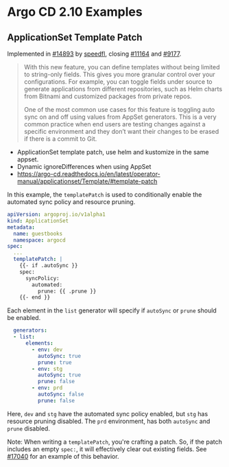 # Argo CD 2.10 Examples
## ApplicationSet Template Patch
Implemented in [#14893](https://github.com/argoproj/argo-cd/pull/14893) by [speedfl](https://github.com/speedfl), closing [#11164](https://github.com/argoproj/argo-cd/issues/11164) and [#9177](https://github.com/argoproj/argo-cd/issues/9177).

> With this new feature, you can define templates without being limited to string-only fields. This gives you more granular control over your configurations. For example, you can toggle fields under source to generate applications from different repositories, such as Helm charts from Bitnami and customized packages from private repos.
> 
> One of the most common use cases for this feature is toggling auto sync on and off using values from AppSet generators. This is a very common practice when end users are testing changes against a specific environment and they don’t want their changes to be erased if there is a commit to Git.

- ApplicationSet template patch, use helm and kustomize in the same appset.
- Dynamic ignoreDifferences when using AppSet
- https://argo-cd.readthedocs.io/en/latest/operator-manual/applicationset/Template/#template-patch

In this example, the `templatePatch` is used to conditionally enable the automated sync policy and resource pruning.
```yaml
apiVersion: argoproj.io/v1alpha1
kind: ApplicationSet
metadata:
  name: guestbooks
  namespace: argocd
spec:
  ...
  templatePatch: |
    {{- if .autoSync }}
    spec:
      syncPolicy:
        automated:
          prune: {{ .prune }}
    {{- end }}
```

Each element in the `list` generator will specify if `autoSync` or `prune` should be enabled.
```yaml
  generators:
  - list:
      elements:
        - env: dev
          autoSync: true
          prune: true
        - env: stg
          autoSync: true
          prune: false
        - env: prd
          autoSync: false
          prune: false
```
Here, `dev` and `stg` have the automated sync policy enabled, but `stg` has resource pruning disabled. The `prd` environment, has both `autoSync` and `prune` disabled.

Note: When writing a `templatePatch`, you're crafting a patch. So, if the patch includes an empty `spec:`, it will effectively clear out existing fields. See [#17040](https://github.com/argoproj/argo-cd/issues/17040) for an example of this behavior.
